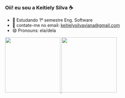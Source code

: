 ### Oii! eu sou a Keitiely Silva ☕


- 🌱 Estudando 1º semestre Eng. Software
- 💬 contate-me no email: keitielysilvaviana@gmail.com
- 😄 Pronouns: ela/dela

<div>
  <a href="https://github.com/keitiely">
  <img height="180em" src="https://github-readme-stats.vercel.app/api?username=keitiely&show_icons=true&theme=dracula&include_all_commits=true&count_private=true"/_>
    <img height="180em" src="https://github-readme-stats.vercel.app/api/top-langs/?username=keitiely&layout=compact&langs_count=16&theme=dracula"/>
</div>
